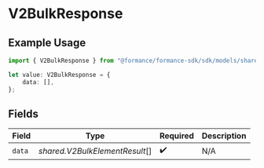 # V2BulkResponse

## Example Usage

```typescript
import { V2BulkResponse } from "@formance/formance-sdk/sdk/models/shared";

let value: V2BulkResponse = {
    data: [],
};
```

## Fields

| Field                          | Type                           | Required                       | Description                    |
| ------------------------------ | ------------------------------ | ------------------------------ | ------------------------------ |
| `data`                         | *shared.V2BulkElementResult*[] | :heavy_check_mark:             | N/A                            |